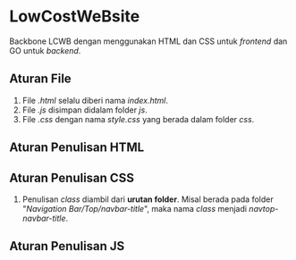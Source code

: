 # LowCostWeBsite
Backbone LCWB dengan menggunakan HTML dan CSS untuk _frontend_ dan GO untuk _backend_.

## Aturan File
1. File _.html_ selalu diberi nama _index.html_.
1. File _.js_ disimpan didalam folder _js_.
1. File _.css_ dengan nama _style.css_ yang berada dalam folder _css_.

## Aturan Penulisan HTML

## Aturan Penulisan CSS
1. Penulisan _class_ diambil dari __urutan folder__. Misal berada pada folder "_Navigation Bar/Top/navbar-title_", maka nama _class_ menjadi _navtop-navbar-title_.

## Aturan Penulisan JS
